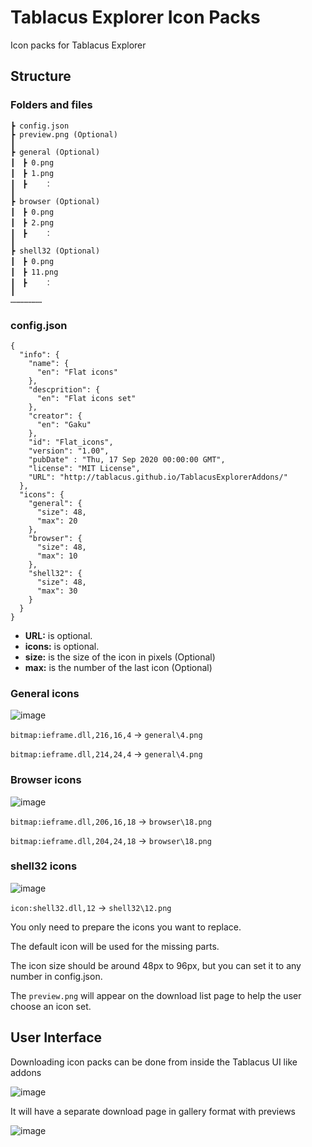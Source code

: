 # Tablacus Explorer Icon Packs
Icon packs for Tablacus Explorer

## Structure

### Folders and files
```
┣ config.json
┣ preview.png (Optional)
┃
┣ general (Optional)
┃　┣ 0.png
┃　┣ 1.png
┃　┣    ：
┃
┣ browser (Optional)
┃　┣ 0.png
┃　┣ 2.png
┃　┣    ：
┃
┣ shell32 (Optional)
┃　┣ 0.png
┃　┣ 11.png
┃　┣    ：
┃
…………………
```
### config.json
```
{
  "info": {
    "name": {
      "en": "Flat icons"
    },
    "descprition": {
      "en": "Flat icons set"
    },
    "creator": {
      "en": "Gaku"
    },
    "id": "Flat_icons",
    "version": "1.00",
    "pubDate" : "Thu, 17 Sep 2020 00:00:00 GMT",
    "license": "MIT License",
    "URL": "http://tablacus.github.io/TablacusExplorerAddons/"
  },
  "icons": {
    "general": {
      "size": 48,
      "max": 20
    },
    "browser": {
      "size": 48,
      "max": 10
    },
    "shell32": {
      "size": 48,
      "max": 30
    }
  }
}
```
- **URL:** is optional.
- **icons:** is optional.
- **size:** is the size of the icon in pixels (Optional)
- **max:** is the number of the last icon (Optional)

### General icons
![image](https://user-images.githubusercontent.com/5156977/93665978-8bd15d80-fab5-11ea-87be-23ffe9295c2b.png)

`bitmap:ieframe.dll,216,16,4` → `general\4.png`

`bitmap:ieframe.dll,214,24,4` → `general\4.png`

### Browser icons
![image](https://user-images.githubusercontent.com/5156977/93665999-ab688600-fab5-11ea-967e-9111c5a638e9.png)

`bitmap:ieframe.dll,206,16,18` → `browser\18.png`

`bitmap:ieframe.dll,204,24,18` → `browser\18.png`

### shell32 icons
![image](https://user-images.githubusercontent.com/5156977/93666031-d6eb7080-fab5-11ea-9a74-2449e5047f10.png)

`icon:shell32.dll,12` → `shell32\12.png`

You only need to prepare the icons you want to replace.

The default icon will be used for the missing parts.

The icon size should be around 48px to 96px, but you can set it to any number in config.json.

The `preview.png` will appear on the download list page to help the user choose an icon set.

## User Interface

Downloading icon packs can be done from inside the Tablacus UI like addons

 ![image](https://user-images.githubusercontent.com/5156977/93667643-8595ae00-fac2-11ea-8e6f-2738fec8604e.png)
 
 It will have a separate download page in gallery format with previews

![image](https://user-images.githubusercontent.com/5156977/93883444-86298100-fd1c-11ea-8cd7-cb24ab2e8394.png)
